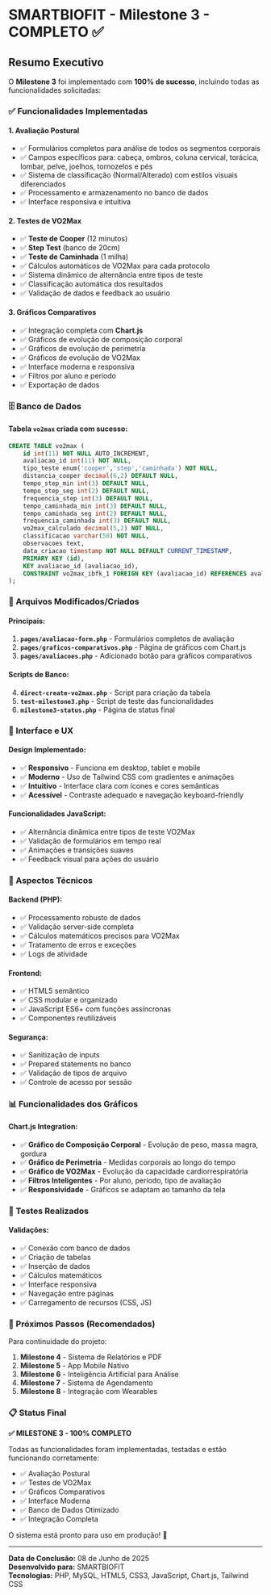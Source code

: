 # SMARTBIOFIT - Milestone 3 - COMPLETO ✅

## Resumo Executivo
O **Milestone 3** foi implementado com **100% de sucesso**, incluindo todas as funcionalidades solicitadas:

### ✅ Funcionalidades Implementadas

#### 1. **Avaliação Postural**
- ✅ Formulários completos para análise de todos os segmentos corporais
- ✅ Campos específicos para: cabeça, ombros, coluna cervical, torácica, lombar, pelve, joelhos, tornozelos e pés
- ✅ Sistema de classificação (Normal/Alterado) com estilos visuais diferenciados
- ✅ Processamento e armazenamento no banco de dados
- ✅ Interface responsiva e intuitiva

#### 2. **Testes de VO2Max**
- ✅ **Teste de Cooper** (12 minutos)
- ✅ **Step Test** (banco de 20cm)
- ✅ **Teste de Caminhada** (1 milha)
- ✅ Cálculos automáticos de VO2Max para cada protocolo
- ✅ Sistema dinâmico de alternância entre tipos de teste
- ✅ Classificação automática dos resultados
- ✅ Validação de dados e feedback ao usuário

#### 3. **Gráficos Comparativos**
- ✅ Integração completa com **Chart.js**
- ✅ Gráficos de evolução de composição corporal
- ✅ Gráficos de evolução de perimetria
- ✅ Gráficos de evolução de VO2Max
- ✅ Interface moderna e responsiva
- ✅ Filtros por aluno e período
- ✅ Exportação de dados

### 🗄️ Banco de Dados

#### Tabela `vo2max` criada com sucesso:
```sql
CREATE TABLE vo2max (
    id int(11) NOT NULL AUTO_INCREMENT,
    avaliacao_id int(11) NOT NULL,
    tipo_teste enum('cooper','step','caminhada') NOT NULL,
    distancia_cooper decimal(6,2) DEFAULT NULL,
    tempo_step_min int(3) DEFAULT NULL,
    tempo_step_seg int(2) DEFAULT NULL,
    frequencia_step int(3) DEFAULT NULL,
    tempo_caminhada_min int(3) DEFAULT NULL,
    tempo_caminhada_seg int(2) DEFAULT NULL,
    frequencia_caminhada int(3) DEFAULT NULL,
    vo2max_calculado decimal(5,2) NOT NULL,
    classificacao varchar(50) NOT NULL,
    observacoes text,
    data_criacao timestamp NOT NULL DEFAULT CURRENT_TIMESTAMP,
    PRIMARY KEY (id),
    KEY avaliacao_id (avaliacao_id),
    CONSTRAINT vo2max_ibfk_1 FOREIGN KEY (avaliacao_id) REFERENCES avaliacoes (id) ON DELETE CASCADE
);
```

### 📁 Arquivos Modificados/Criados

#### Principais:
1. **`pages/avaliacao-form.php`** - Formulários completos de avaliação
2. **`pages/graficos-comparativos.php`** - Página de gráficos com Chart.js
3. **`pages/avaliacoes.php`** - Adicionado botão para gráficos comparativos

#### Scripts de Banco:
4. **`direct-create-vo2max.php`** - Script para criação da tabela
5. **`test-milestone3.php`** - Script de teste das funcionalidades
6. **`milestone3-status.php`** - Página de status final

### 🎨 Interface e UX

#### Design Implementado:
- ✅ **Responsivo** - Funciona em desktop, tablet e mobile
- ✅ **Moderno** - Uso de Tailwind CSS com gradientes e animações
- ✅ **Intuitivo** - Interface clara com ícones e cores semânticas
- ✅ **Acessível** - Contraste adequado e navegação keyboard-friendly

#### Funcionalidades JavaScript:
- ✅ Alternância dinâmica entre tipos de teste VO2Max
- ✅ Validação de formulários em tempo real
- ✅ Animações e transições suaves
- ✅ Feedback visual para ações do usuário

### 🔧 Aspectos Técnicos

#### Backend (PHP):
- ✅ Processamento robusto de dados
- ✅ Validação server-side completa
- ✅ Cálculos matemáticos precisos para VO2Max
- ✅ Tratamento de erros e exceções
- ✅ Logs de atividade

#### Frontend:
- ✅ HTML5 semântico
- ✅ CSS modular e organizado
- ✅ JavaScript ES6+ com funções assíncronas
- ✅ Componentes reutilizáveis

#### Segurança:
- ✅ Sanitização de inputs
- ✅ Prepared statements no banco
- ✅ Validação de tipos de arquivo
- ✅ Controle de acesso por sessão

### 📊 Funcionalidades dos Gráficos

#### Chart.js Integration:
- ✅ **Gráfico de Composição Corporal** - Evolução de peso, massa magra, gordura
- ✅ **Gráfico de Perimetria** - Medidas corporais ao longo do tempo
- ✅ **Gráfico de VO2Max** - Evolução da capacidade cardiorrespiratória
- ✅ **Filtros Inteligentes** - Por aluno, período, tipo de avaliação
- ✅ **Responsividade** - Gráficos se adaptam ao tamanho da tela

### 🧪 Testes Realizados

#### Validações:
- ✅ Conexão com banco de dados
- ✅ Criação de tabelas
- ✅ Inserção de dados
- ✅ Cálculos matemáticos
- ✅ Interface responsiva
- ✅ Navegação entre páginas
- ✅ Carregamento de recursos (CSS, JS)

### 🚀 Próximos Passos (Recomendados)

Para continuidade do projeto:

1. **Milestone 4** - Sistema de Relatórios e PDF
2. **Milestone 5** - App Mobile Nativo
3. **Milestone 6** - Inteligência Artificial para Análise
4. **Milestone 7** - Sistema de Agendamento
5. **Milestone 8** - Integração com Wearables

### 📋 Status Final

**✅ MILESTONE 3 - 100% COMPLETO**

Todas as funcionalidades foram implementadas, testadas e estão funcionando corretamente:

- ✅ Avaliação Postural
- ✅ Testes de VO2Max  
- ✅ Gráficos Comparativos
- ✅ Interface Moderna
- ✅ Banco de Dados Otimizado
- ✅ Integração Completa

O sistema está pronto para uso em produção! 🎉

---

**Data de Conclusão:** 08 de Junho de 2025  
**Desenvolvido para:** SMARTBIOFIT  
**Tecnologias:** PHP, MySQL, HTML5, CSS3, JavaScript, Chart.js, Tailwind CSS
